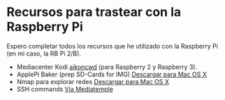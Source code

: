 # Recursos para trastear con la Raspberry Pi

Espero completar todos los recursos que he utilizado con la Raspberry Pi (en mi caso, la RB Pi 2/B).

* Mediacenter Kodi [aikoncwd](https://github.com/aikoncwd/aikoncwd-rpi-mediacenter) (para Raspberry 2 y Raspberry 3).
* ApplePi Baker (prep SD-Cards for IMG) [Descargar para Mac OS X](http://www.tweaking4all.com/software/macosx-software/macosx-apple-pi-baker/)
* Nmap para explorar redes [Descargar para Mac OS X](https://nmap.org/book/inst-macosx.html)
* SSH commands [Via Mediatemple](https://mediatemple.net/community/products/dv/204643550/common-ssh-commands)